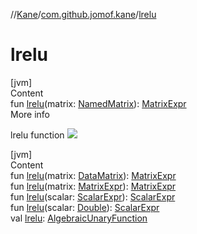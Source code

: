 //[Kane](../index.md)/[com.github.jomof.kane](index.md)/[lrelu](lrelu.md)



# lrelu  
[jvm]  
Content  
fun [lrelu](lrelu.md)(matrix: [NamedMatrix](../com.github.jomof.kane.impl/-named-matrix/index.md)): [MatrixExpr](-matrix-expr/index.md)  
More info  


lrelu function ![](https://jomof.github.io/kane/figures/lrelu-profile.svg)

  


[jvm]  
Content  
fun [lrelu](lrelu.md)(matrix: [DataMatrix](../com.github.jomof.kane.impl/-data-matrix/index.md)): [MatrixExpr](-matrix-expr/index.md)  
fun [lrelu](lrelu.md)(matrix: [MatrixExpr](-matrix-expr/index.md)): [MatrixExpr](-matrix-expr/index.md)  
fun [lrelu](lrelu.md)(scalar: [ScalarExpr](-scalar-expr/index.md)): [ScalarExpr](-scalar-expr/index.md)  
fun [lrelu](lrelu.md)(scalar: [Double](https://kotlinlang.org/api/latest/jvm/stdlib/kotlin/-double/index.html)): [ScalarExpr](-scalar-expr/index.md)  
val [lrelu](lrelu.md): [AlgebraicUnaryFunction](../com.github.jomof.kane.impl.functions/-algebraic-unary-function/index.md)  



